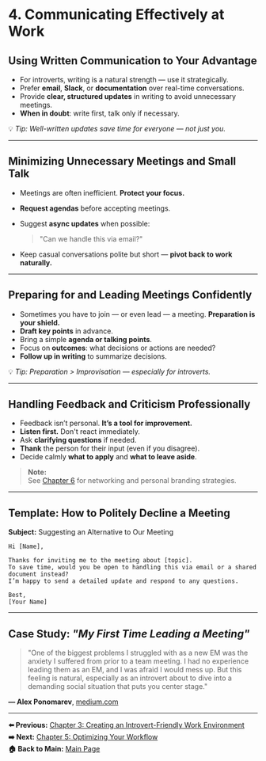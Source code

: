 # 4. Communicating Effectively at Work

## Using Written Communication to Your Advantage

- For introverts, writing is a natural strength — use it strategically.  
- Prefer **email**, **Slack**, or **documentation** over real-time conversations.  
- Provide **clear, structured updates** in writing to avoid unnecessary meetings.  
- **When in doubt**: write first, talk only if necessary.  

💡 *Tip: Well-written updates save time for everyone — not just you.*

---

## Minimizing Unnecessary Meetings and Small Talk

- Meetings are often inefficient. **Protect your focus.**  
- **Request agendas** before accepting meetings.  
- Suggest **async updates** when possible: 
 
  > "Can we handle this via email?"  
- Keep casual conversations polite but short — **pivot back to work naturally.**

---

## Preparing for and Leading Meetings Confidently

- Sometimes you have to join — or even lead — a meeting. **Preparation is your shield.**  
- **Draft key points** in advance.  
- Bring a simple **agenda or talking points**.  
- Focus on **outcomes**: what decisions or actions are needed?  
- **Follow up in writing** to summarize decisions.  

💡 *Tip: Preparation > Improvisation — especially for introverts.*

---

## Handling Feedback and Criticism Professionally

- Feedback isn’t personal. **It’s a tool for improvement.**  
- **Listen first.** Don't react immediately.  
- Ask **clarifying questions** if needed.  
- **Thank** the person for their input (even if you disagree).  
- Decide calmly **what to apply** and **what to leave aside**.

> **Note:**  
> See [Chapter 6](chapter-6-career-growth.md) for networking and personal branding strategies.

---

## Template: How to Politely Decline a Meeting

**Subject:** Suggesting an Alternative to Our Meeting

```
Hi [Name],

Thanks for inviting me to the meeting about [topic].  
To save time, would you be open to handling this via email or a shared document instead?  
I’m happy to send a detailed update and respond to any questions.

Best,  
[Your Name]
```

---

## Case Study: *"My First Time Leading a Meeting"*

> "One of the biggest problems I struggled with as a new EM was the anxiety I suffered from prior to a team meeting. I had no experience leading them as an EM, and I was afraid I would mess up. But this feeling is natural, especially as an introvert about to dive into a demanding social situation that puts you center stage."  
>  
**— Alex Ponomarev**, [medium.com](https://medium.com/engineering-managers-journal/leading-team-meetings-as-an-introvert-is-not-only-possible-its-beneficial-3b2adb485b62)

---
**⬅️ Previous:** [Chapter 3: Creating an Introvert-Friendly Work Environment](chapter-3-work-environment.md)  
**➡️ Next:** [Chapter 5: Optimizing Your Workflow](chapter-5-workflow.md)  
**🏠 Back to Main:** [Main Page](index.md)